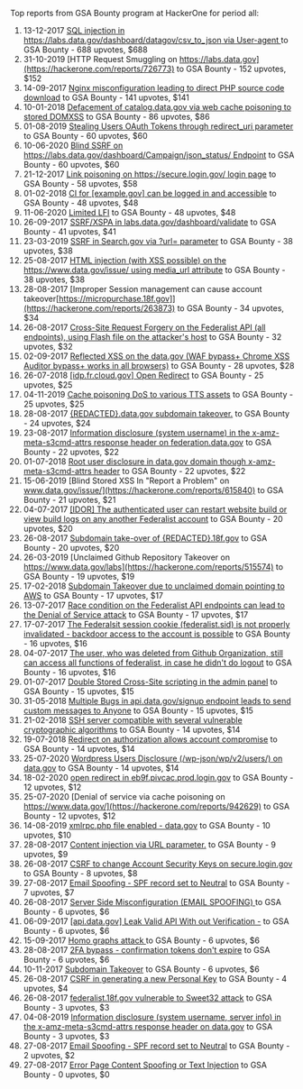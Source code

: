Top reports from GSA Bounty program at HackerOne for period all:

1. 13-12-2017 [SQL injection in https://labs.data.gov/dashboard/datagov/csv_to_json via User-agent ](https://hackerone.com/reports/297478) to GSA Bounty - 688 upvotes, $688
2. 31-10-2019 [HTTP Request Smuggling on https://labs.data.gov](https://hackerone.com/reports/726773) to GSA Bounty - 152 upvotes, $152
3. 14-09-2017 [Nginx misconfiguration leading to direct PHP source code download](https://hackerone.com/reports/268382) to GSA Bounty - 141 upvotes, $141
4. 10-01-2018 [Defacement of catalog.data.gov via web cache poisoning to stored DOMXSS](https://hackerone.com/reports/303730) to GSA Bounty - 86 upvotes, $86
5. 01-08-2019 [Stealing Users OAuth Tokens through redirect_uri parameter](https://hackerone.com/reports/665651) to GSA Bounty - 60 upvotes, $60
6. 10-06-2020 [Blind SSRF on https://labs.data.gov/dashboard/Campaign/json_status/ Endpoint](https://hackerone.com/reports/895696) to GSA Bounty - 60 upvotes, $60
7. 21-12-2017 [Link poisoning on https://secure.login.gov/ login page](https://hackerone.com/reports/299835) to GSA Bounty - 58 upvotes, $58
8. 01-02-2018 [CI for [example.gov] can be logged in and accessible](https://hackerone.com/reports/311289) to GSA Bounty - 48 upvotes, $48
9. 11-06-2020 [Limited LFI](https://hackerone.com/reports/895972) to GSA Bounty - 48 upvotes, $48
10. 26-09-2017 [SSRF/XSPA in labs.data.gov/dashboard/validate](https://hackerone.com/reports/272095) to GSA Bounty - 41 upvotes, $41
11. 23-03-2019 [SSRF in Search.gov via ?url= parameter](https://hackerone.com/reports/514224) to GSA Bounty - 38 upvotes, $38
12. 25-08-2017 [HTML injection (with XSS possible) on the https://www.data.gov/issue/ using media_url attribute](https://hackerone.com/reports/263226) to GSA Bounty - 38 upvotes, $38
13. 28-08-2017 [Improper Session management can cause account takeover[https://micropurchase.18f.gov]](https://hackerone.com/reports/263873) to GSA Bounty - 34 upvotes, $34
14. 26-08-2017 [Cross-Site Request Forgery on the Federalist API (all endpoints), using Flash file on the attacker's host](https://hackerone.com/reports/263662) to GSA Bounty - 32 upvotes, $32
15. 02-09-2017 [Reflected XSS on the data.gov (WAF bypass+ Chrome XSS Auditor bypass+ works in all browsers)](https://hackerone.com/reports/265528) to GSA Bounty - 28 upvotes, $28
16. 26-07-2018 [[idp.fr.cloud.gov] Open Redirect](https://hackerone.com/reports/387007) to GSA Bounty - 25 upvotes, $25
17. 04-11-2019 [Cache poisoning DoS to various TTS assets](https://hackerone.com/reports/728664) to GSA Bounty - 25 upvotes, $25
18. 28-08-2017 [{REDACTED}.data.gov subdomain takeover.](https://hackerone.com/reports/263902) to GSA Bounty - 24 upvotes, $24
19. 23-08-2017 [Information disclosure (system username) in the x-amz-meta-s3cmd-attrs response header on federation.data.gov](https://hackerone.com/reports/262649) to GSA Bounty - 22 upvotes, $22
20. 01-07-2018 [Root user disclosure in data.gov domain though x-amz-meta-s3cmd-attrs header](https://hackerone.com/reports/374907) to GSA Bounty - 22 upvotes, $22
21. 15-06-2019 [Blind Stored XSS In  "Report a Problem" on www.data.gov/issue/](https://hackerone.com/reports/615840) to GSA Bounty - 21 upvotes, $21
22. 04-07-2017 [[IDOR] The authenticated user can restart website build or view build logs on any another Federalist account](https://hackerone.com/reports/245872) to GSA Bounty - 20 upvotes, $20
23. 26-08-2017 [Subdomain take-over of {REDACTED}.18f.gov](https://hackerone.com/reports/263542) to GSA Bounty - 20 upvotes, $20
24. 26-03-2019 [Unclaimed Github Repository Takeover on https://www.data.gov/labs](https://hackerone.com/reports/515574) to GSA Bounty - 19 upvotes, $19
25. 17-02-2018 [Subdomain Takeover due to unclaimed domain pointing to AWS](https://hackerone.com/reports/317005) to GSA Bounty - 17 upvotes, $17
26. 13-07-2017 [Race condition on the Federalist API endpoints can lead to the Denial of Service attack](https://hackerone.com/reports/249319) to GSA Bounty - 17 upvotes, $17
27. 17-07-2017 [The Federalsit session cookie (federalist.sid) is not properly invalidated - backdoor access to the account is possible](https://hackerone.com/reports/250688) to GSA Bounty - 16 upvotes, $16
28. 04-07-2017 [The user, who was deleted from Github Organization, still can access all functions of federalist, in case he didn't do logout](https://hackerone.com/reports/245833) to GSA Bounty - 16 upvotes, $16
29. 01-07-2017 [Double Stored Cross-Site scripting in the admin panel](https://hackerone.com/reports/245172) to GSA Bounty - 15 upvotes, $15
30. 31-05-2018 [Multiple Bugs in api.data.gov/signup endpoint leads to send custom messages to Anyone](https://hackerone.com/reports/360171) to GSA Bounty - 15 upvotes, $15
31. 21-02-2018 [SSH server compatible with several vulnerable cryptographic algorithms](https://hackerone.com/reports/318068) to GSA Bounty - 14 upvotes, $14
32. 19-07-2018 [Redirect on authorization allows account compromise](https://hackerone.com/reports/384289) to GSA Bounty - 14 upvotes, $14
33. 25-07-2020 [Wordpress Users Disclosure (/wp-json/wp/v2/users/) on data.gov](https://hackerone.com/reports/942481) to GSA Bounty - 14 upvotes, $14
34. 18-02-2020 [open redirect in eb9f.pivcac.prod.login.gov](https://hackerone.com/reports/798742) to GSA Bounty - 12 upvotes, $12
35. 25-07-2020 [Denial of service via cache poisoning on https://www.data.gov/](https://hackerone.com/reports/942629) to GSA Bounty - 12 upvotes, $12
36. 14-08-2019 [xmlrpc.php file enabled - data.gov](https://hackerone.com/reports/673384) to GSA Bounty - 10 upvotes, $10
37. 28-08-2017 [Content injection via URL parameter.](https://hackerone.com/reports/263913) to GSA Bounty - 9 upvotes, $9
38. 26-08-2017 [CSRF to change Account Security Keys on secure.login.gov](https://hackerone.com/reports/263498) to GSA Bounty - 8 upvotes, $8
39. 27-08-2017 [Email Spoofing - SPF record set to Neutral](https://hackerone.com/reports/263736) to GSA Bounty - 7 upvotes, $7
40. 26-08-2017 [Server Side Misconfiguration (EMAIL SPOOFING) ](https://hackerone.com/reports/263508) to GSA Bounty - 6 upvotes, $6
41. 06-09-2017 [[api.data.gov] Leak Valid API With out Verification -](https://hackerone.com/reports/266449) to GSA Bounty - 6 upvotes, $6
42. 15-09-2017 [Homo graphs attack ](https://hackerone.com/reports/268679) to GSA Bounty - 6 upvotes, $6
43. 28-08-2017 [2FA bypass - confirmation tokens don't expire](https://hackerone.com/reports/264090) to GSA Bounty - 6 upvotes, $6
44. 10-11-2017 [Subdomain Takeover](https://hackerone.com/reports/289051) to GSA Bounty - 6 upvotes, $6
45. 26-08-2017 [CSRF in generating a new Personal Key](https://hackerone.com/reports/263512) to GSA Bounty - 4 upvotes, $4
46. 26-08-2017 [federalist.18f.gov vulnerable to Sweet32 attack](https://hackerone.com/reports/263553) to GSA Bounty - 3 upvotes, $3
47. 04-08-2019 [Information disclosure (system username, server info) in the x-amz-meta-s3cmd-attrs response header on data.gov](https://hackerone.com/reports/667032) to GSA Bounty - 3 upvotes, $3
48. 27-08-2017 [Email Spoofing - SPF record set to Neutral](https://hackerone.com/reports/263733) to GSA Bounty - 2 upvotes, $2
49. 27-08-2017 [Error Page Content Spoofing or Text Injection](https://hackerone.com/reports/263866) to GSA Bounty - 0 upvotes, $0
